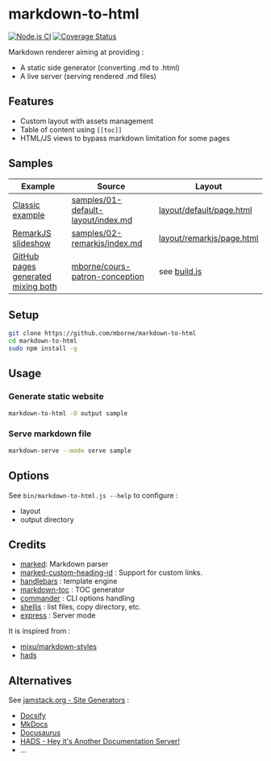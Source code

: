 # markdown-to-html

[![Node.js CI](https://github.com/mborne/markdown-to-html/actions/workflows/nodejs.yml/badge.svg)](https://github.com/mborne/markdown-to-html/actions/workflows/nodejs.yml) [![Coverage Status](https://coveralls.io/repos/github/mborne/markdown-to-html/badge.svg?branch=master)](https://coveralls.io/github/mborne/markdown-to-html?branch=master)

Markdown renderer aiming at providing :

* A static side generator (converting .md to .html)
* A live server (serving rendered .md files)

## Features

* Custom layout with assets management
* Table of content using `[[toc]]`
* HTML/JS views to bypass markdown limitation for some pages

## Samples

| Example                                                                                   | Source                                                                              | Layout                                                                                 |
| ----------------------------------------------------------------------------------------- | ----------------------------------------------------------------------------------- | -------------------------------------------------------------------------------------- |
| [Classic example](https://mborne.github.io/markdown-to-html/demo/01-default-layout)       | [samples/01-default-layout/index.md](samples/01-default-layout/index.md)            | [layout/default/page.html](layout/default/page.html)                                   |
| [RemarkJS slideshow](https://mborne.github.io/markdown-to-html/demo/02-remarkjs)          | [samples/02-remarkjs/index.md](samples/01-default-layout/index.md)                  | [layout/remarkjs/page.html](layout/default/page.html)                                  |
| [GitHub pages generated mixing both](https://mborne.github.io/cours-patron-conception/#1) | [mborne/cours-patron-conception](https://github.com/mborne/cours-patron-conception) | see [build.js](https://github.com/mborne/cours-patron-conception/blob/master/build.js) |

## Setup

```bash
git clone https://github.com/mborne/markdown-to-html
cd markdown-to-html
sudo npm install -g
```

## Usage

### Generate static website

```bash
markdown-to-html -O output sample
```

### Serve markdown file

```bash
markdown-serve --mode serve sample
```

## Options

See `bin/markdown-to-html.js --help` to configure :

* layout
* output directory


## Credits

* [marked](https://www.npmjs.com/package/marked): Markdown parser
* [marked-custom-heading-id](https://github.com/markedjs/marked-custom-heading-id) : Support for custom links.
* [handlebars](https://www.npmjs.com/package/handlebars) : template engine
* [markdown-toc](https://www.npmjs.com/package/markdown-toc) : TOC generator
* [commander](https://www.npmjs.com/package/commander) : CLI options handling
* [shelljs](https://www.npmjs.com/package/shelljs) : list files, copy directory, etc.
* [express](https://www.npmjs.com/package/express) : Server mode

It is inspired from :

* [mixu/markdown-styles](https://github.com/mixu/markdown-styles)
* [hads](https://github.com/sinedied/hads)

## Alternatives

See [jamstack.org - Site Generators](https://jamstack.org/generators/) :

* [Docsify](https://docsify.js.org/#/)
* [MkDocs](https://www.mkdocs.org/)
* [Docusaurus](https://docusaurus.io/)
* [HADS - Hey it's Another Documentation Server!](https://github.com/sinedied/hads)
* ...
